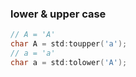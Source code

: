 ### lower & upper case
```c++
// A = 'A'
char A = std:toupper('a');
// a = 'a'
char a = std:tolower('A');
```
